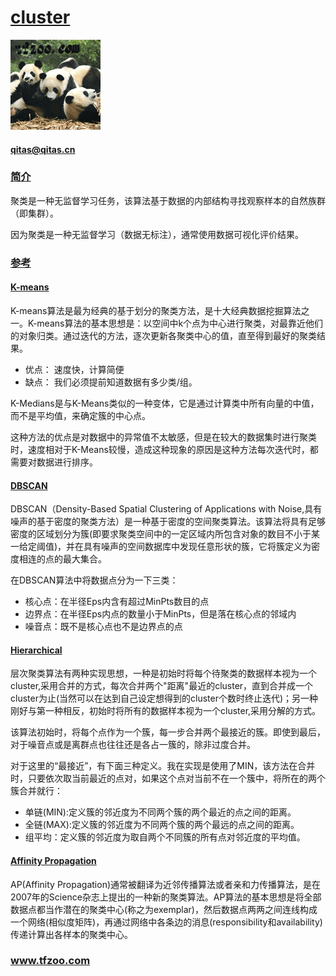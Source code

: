 ﻿# [cluster](https://github.com/tfzoo/cluster) 
[![sites](tfzoo/tfzoo.png)](http://www.tfzoo.com)
####   qitas@qitas.cn
### [简介](https://github.com/tfzoo/cluster/wiki) 

聚类是一种无监督学习任务，该算法基于数据的内部结构寻找观察样本的自然族群（即集群）。

因为聚类是一种无监督学习（数据无标注），通常使用数据可视化评价结果。

### [参考](tfzoo/) 

#### [K-means](https://github.com/src-d/kmcuda) 

 K-means算法是最为经典的基于划分的聚类方法，是十大经典数据挖掘算法之一。K-means算法的基本思想是：以空间中k个点为中心进行聚类，对最靠近他们的对象归类。通过迭代的方法，逐次更新各聚类中心的值，直至得到最好的聚类结果。

* 优点： 速度快，计算简便 
* 缺点： 我们必须提前知道数据有多少类/组。

K-Medians是与K-Means类似的一种变体，它是通过计算类中所有向量的中值，而不是平均值，来确定簇的中心点。

这种方法的优点是对数据中的异常值不太敏感，但是在较大的数据集时进行聚类时，速度相对于K-Means较慢，造成这种现象的原因是这种方法每次迭代时，都需要对数据进行排序。

#### [DBSCAN](https://github.com/mhahsler/dbscan) 

DBSCAN（Density-Based Spatial Clustering of Applications with Noise,具有噪声的基于密度的聚类方法）是一种基于密度的空间聚类算法。该算法将具有足够密度的区域划分为簇(即要求聚类空间中的一定区域内所包含对象的数目不小于某一给定阈值)，并在具有噪声的空间数据库中发现任意形状的簇，它将簇定义为密度相连的点的最大集合。

在DBSCAN算法中将数据点分为一下三类： 
* 核心点：在半径Eps内含有超过MinPts数目的点 
* 边界点：在半径Eps内点的数量小于MinPts，但是落在核心点的邻域内 
* 噪音点：既不是核心点也不是边界点的点 

####  [Hierarchical](https://github.com/richliao/textClassifier) 

层次聚类算法有两种实现思想，一种是初始时将每个待聚类的数据样本视为一个cluster,采用合并的方式，每次合并两个"距离"最近的cluster，直到合并成一个cluster为止(当然可以在达到自己设定想得到的cluster个数时终止迭代)；另一种刚好与第一种相反，初始时将所有的数据样本视为一个cluster,采用分解的方式。

该算法初始时，将每个点作为一个簇，每一步合并两个最接近的簇。即使到最后，对于噪音点或是离群点也往往还是各占一簇的，除非过度合并。

对于这里的“最接近”，有下面三种定义。我在实现是使用了MIN，该方法在合并时，只要依次取当前最近的点对，如果这个点对当前不在一个簇中，将所在的两个簇合并就行：

* 单链(MIN):定义簇的邻近度为不同两个簇的两个最近的点之间的距离。
* 全链(MAX):定义簇的邻近度为不同两个簇的两个最远的点之间的距离。
* 组平均：定义簇的邻近度为取自两个不同簇的所有点对邻近度的平均值。


####  [Affinity Propagation](https://github.com/GGiecold/Concurrent_AP) 

 AP(Affinity Propagation)通常被翻译为近邻传播算法或者亲和力传播算法，是在2007年的Science杂志上提出的一种新的聚类算法。AP算法的基本思想是将全部数据点都当作潜在的聚类中心(称之为exemplar)，然后数据点两两之间连线构成一个网络(相似度矩阵)，再通过网络中各条边的消息(responsibility和availability)传递计算出各样本的聚类中心。

###  www.tfzoo.com

